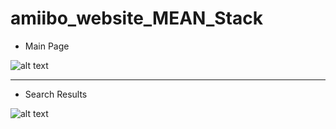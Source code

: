 # amiibo_website_MEAN_Stack

- Main Page

![alt text](https://i.imgur.com/GTdfWfI.png)

------------------------------------------------

- Search Results

![alt text](https://i.imgur.com/A5WZW84.png)
